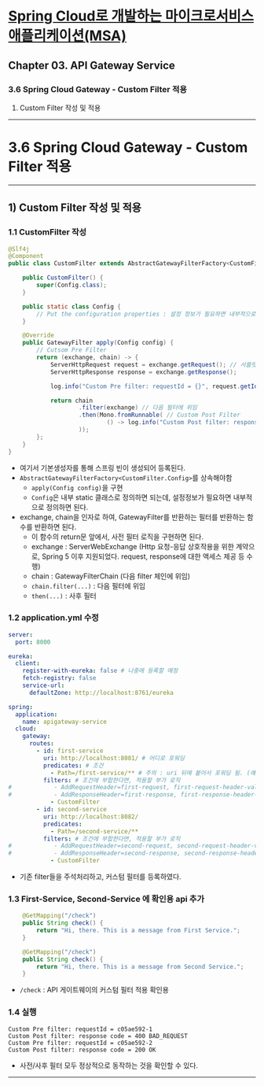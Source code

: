 # <a href = "../README.md" target="_blank">Spring Cloud로 개발하는 마이크로서비스 애플리케이션(MSA)</a>
## Chapter 03. API Gateway Service
### 3.6 Spring Cloud Gateway - Custom Filter 적용
1) Custom Filter 작성 및 적용

---

# 3.6 Spring Cloud Gateway - Custom Filter 적용

---

## 1) Custom Filter 작성 및 적용

### 1.1 CustomFilter 작성
```java
@Slf4j
@Component
public class CustomFilter extends AbstractGatewayFilterFactory<CustomFilter.Config> {

    public CustomFilter() {
        super(Config.class);
    }

    public static class Config {
        // Put the configuration properties : 설정 정보가 필요하면 내부적으로 정의할 수 있음
    }

    @Override
    public GatewayFilter apply(Config config) {
        // Cutsom Pre Filter
        return (exchange, chain) -> {
            ServerHttpRequest request = exchange.getRequest(); // 서블릿 방식과 달리, WebFlux에서는 ServerHttpRequest/Response를 사용
            ServerHttpResponse response = exchange.getResponse();

            log.info("Custom Pre filter: requestId = {}", request.getId());

            return chain
                    .filter(exchange) // 다음 필터에 위임
                    .then(Mono.fromRunnable( // Custom Post Filter
                            () -> log.info("Custom Post filter: response code = {}", response.getStatusCode())
                    ));
        };
    }
}
```
- 여기서 기본생성자를 통해 스프링 빈이 생성되어 등록된다.
- `AbstractGatewayFilterFactory<CustomFilter.Config>`를 상속해야함
    - `apply(Config config)`을 구현
    - `Config`은 내부 static 클래스로 정의하면 되는데, 설정정보가 필요하면 내부적으로 정의하면 된다.
- exchange, chain을 인자로 하여, GatewayFilter를 반환하는 필터를 반환하는 함수를 반환하면 된다.
    - 이 함수의 return문 앞에서, 사전 필터 로직을 구현하면 된다.
    - exchange : ServerWebExchange (Http 요청-응답 상호작용을 위한 계약으로, Spring 5 이후 지원되었다. request, response에 대한 액세스 제공 등 수행)
    - chain : GatewayFilterChain (다음 filter 체인에 위임)
    - `chain.filter(...)` : 다음 필터에 위임
    - `then(...)` : 사후 필터

### 1.2 application.yml 수정
```yaml
server:
  port: 8000

eureka:
  client:
    register-with-eureka: false # 나중에 등록할 예정
    fetch-registry: false
    service-url:
      defaultZone: http://localhost:8761/eureka

spring:
  application:
    name: apigateway-service
  cloud:
    gateway:
      routes:
        - id: first-service
          uri: http://localhost:8081/ # 어디로 포워딩
          predicates: # 조건
            - Path=/first-service/** # 주의 : uri 뒤에 붙어서 포워딩 됨. (예: http://localhost:8081/firstservice/** )
          filters: # 조건에 부합한다면, 적용할 부가 로직
#            - AddRequestHeader=first-request, first-request-header-value2
#            - AddResponseHeader=first-response, first-response-header-value2
            - CustomFilter
        - id: second-service
          uri: http://localhost:8082/
          predicates:
            - Path=/second-service/**
          filters: # 조건에 부합한다면, 적용할 부가 로직
#            - AddRequestHeader=second-request, second-request-header-value2
#            - AddResponseHeader=second-response, second-response-header-value2
            - CustomFilter
```
- 기존 filter들을 주석처리하고, 커스텀 필터를 등록하였다.

### 1.3 First-Service, Second-Service 에 확인용 api 추가
```java
    @GetMapping("/check")
    public String check() {
        return "Hi, there. This is a message from First Service.";
    }
```
```java
    @GetMapping("/check")
    public String check() {
        return "Hi, there. This is a message from Second Service.";
    }
```
- `/check` : API 게이트웨이의 커스텀 필터 적용 확인용

### 1.4 실행
```shell
Custom Pre filter: requestId = c05ae592-1
Custom Post filter: response code = 400 BAD_REQUEST
Custom Pre filter: requestId = c05ae592-2
Custom Post filter: response code = 200 OK
```
- 사전/사후 필터 모두 정상적으로 동작하는 것을 확인할 수 있다.

---
